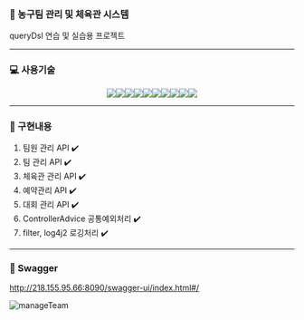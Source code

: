 ### 🏀 농구팀 관리 및 체육관 시스템
queryDsl 연습 및 실습용 프로젝트

------------

### 💻 사용기술
<p align="center">
<img src="https://img.shields.io/badge/Springboot-6DB33F?style=for-the-badge&logo=springboot&logoColor=white"/><img src="https://img.shields.io/badge/SpringDataJPA-6DB33F?style=for-the-badge"/><img src="https://img.shields.io/badge/QueryDsl-4479A1?style=for-the-badge"/><img src="https://img.shields.io/badge/ApacheTomcat-F8DC75?style=for-the-badge&logo=apachetomcat&logoColor=white"/><img src="https://img.shields.io/badge/MySql-4479A1?style=for-the-badge&logo=mysql&logoColor=white"/><img src="https://img.shields.io/badge/Gradle-02303A?style=for-the-badge&logo=gradle&logoColor=white"/><img src="https://img.shields.io/badge/Swagger-85EA2D?style=for-the-badge&logo=swagger&logoColor=white"/><img src="https://img.shields.io/badge/Docker-2496ED?style=for-the-badge&logo=docker&logoColor=white"/><img src="https://img.shields.io/badge/Jenkins-D24939?style=for-the-badge&logo=jenkins&logoColor=white"/><img src="https://img.shields.io/badge/Ubuntu-E95420?style=for-the-badge&logo=ubuntu&logoColor=white"/>
</p>

------------

### 📝 구현내용
1. 팀원 관리 API ✔️
2. 팀 관리 API ✔️
3. 체육관 관리 API ✔️
4. 예약관리 API ✔️
5. 대회 관리 API ✔️
6. ControllerAdvice 공통예외처리 ✔️
7. filter, log4j2 로깅처리 ✔️

------------

### 📜 Swagger
http://218.155.95.66:8090/swagger-ui/index.html#/

![manageTeam](https://github.com/SangkiHan/manageTeam/assets/68369248/db1d8dcf-e7c8-4c3b-af59-56d2db9ad783)
